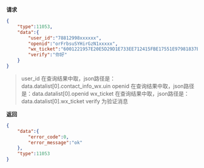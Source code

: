 ﻿**请求**
```json
{
	"type":11053,
	"data":{
		"user_id":"78812998xxxxxx",
		"openid":"orFrbsuSYHirGzN1xxxxx",
		"wx_ticket":"6001221957E20E5D29D1E733EE712415FBE17551E97981837EFAE6FFE7C22D989C2C64ABFEFC22FB07A801B91A132985C1A360FCDEAA38954704EE6FD5894AE59725xxxxxxF",
		"verify":"你好"
	}
}
```

> user_id 在查询结果中取，json路径是：data.datalist[0].contact_info_wx.uin
> openid 在查询结果中取，json路径是：data.datalist[0].openid
> wx_ticket 在查询结果中取，json路径是：data.datalist[0].wx_ticket
> verify 为验证消息

**返回**

```json
{
	"data":{
		"error_code":0,
		"error_message":"ok"
	},
	"type":11053
}
```